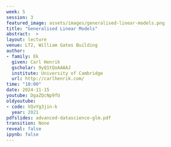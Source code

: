 ```yaml
---
week: 5
session: 3
featured_image: assets/images/generalised-linear-models.png 
title: "Generalised Linear Models"
abstract:  >
layout: lecture
venue: LT2, William Gates Building
author:
- family: Ek
  given: Carl Henrik
  gscholar: 9yQ1tQoAAAAJ
  institute: University of Cambridge
  url: http://carlhenrik.com/
time: "10:00"
date: 2024-11-15
youtube: DgaZQcNp9fU
oldyoutube: 
- code: VQvYg3jin-k
  year: 2021
pdfslides: advanced-datascience-glm.pdf
transition: None
reveal: false
ipynb: false
---
```

